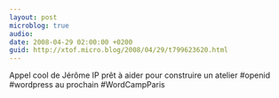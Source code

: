 ```yaml
---
layout: post
microblog: true
audio: 
date: 2008-04-29 02:00:00 +0200
guid: http://xtof.micro.blog/2008/04/29/t799623620.html
---
```

Appel cool de Jérôme IP prêt à aider pour construire un atelier #openid #wordpress au prochain #WordCampParis
